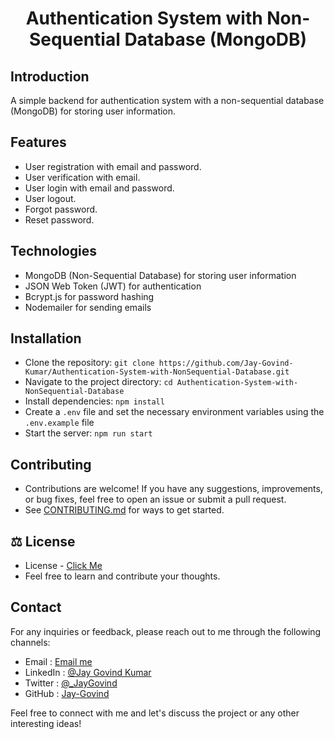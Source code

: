 <h1 align="center">Authentication System with Non-Sequential Database (MongoDB)</h1>

<h2 align="left">Introduction</h2>

A simple backend for authentication system with a non-sequential database (MongoDB) for storing user information.

<h2 align="left">Features</h2>

- User registration with email and password.
- User verification with email.
- User login with email and password.
- User logout.
- Forgot password.
- Reset password.

<h2 align="left">Technologies</h2>

- MongoDB (Non-Sequential Database) for storing user information
- JSON Web Token (JWT) for authentication
- Bcrypt.js for password hashing
- Nodemailer for sending emails

<h2 align="left">Installation</h2>

- Clone the repository: `git clone https://github.com/Jay-Govind-Kumar/Authentication-System-with-NonSequential-Database.git`
- Navigate to the project directory: `cd Authentication-System-with-NonSequential-Database`
- Install dependencies: `npm install`
- Create a `.env` file and set the necessary environment variables using the `.env.example` file
- Start the server: `npm run start`

## Contributing

- Contributions are welcome! If you have any suggestions, improvements, or bug fixes, feel free to open an issue or submit a pull request.
- See [CONTRIBUTING.md](../CONTRIBUTING.md) for ways to get started.

<h2 align="left">⚖️ License</h2>

- License - [Click Me](./LICENSE)
- Feel free to learn and contribute your thoughts.

## Contact

For any inquiries or feedback, please reach out to me through the following channels:

- Email : [Email me](mailto:govind.iq@gmail.com)
- LinkedIn : [@Jay Govind Kumar](https://www.linkedin.com/in/govind-jay)
- Twitter : [@\_JayGovind](https://twitter.com/_JayGovind)
- GitHub : [Jay-Govind](https://www.github.com/Jay-Govind-Kumar)

Feel free to connect with me and let's discuss the project or any other interesting ideas!

